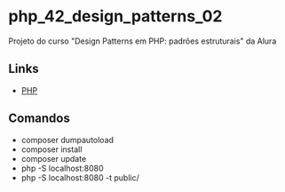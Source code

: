 # php_42_design_patterns_02

Projeto do curso "Design Patterns em PHP: padrões estruturais" da Alura

## Links

- [PHP](https://www.php.net/)

## Comandos

- composer dumpautoload
- composer install
- composer update
- php -S localhost:8080
- php -S localhost:8080 -t public/
